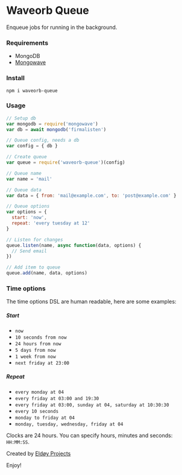 # Waveorb Queue

Enqueue jobs for running in the background.

### Requirements

* MongoDB
* [Mongowave](https://github.com/eldoy/mongowave)

### Install

```
npm i waveorb-queue
```

### Usage

```js
// Setup db
var mongodb = require('mongowave')
var db = await mongodb('firmalisten')

// Queue config, needs a db
var config = { db }

// Create queue
var queue = require('waveorb-queue')(config)

// Queue name
var name = 'mail'

// Queue data
var data = { from: 'mail@example.com', to: 'post@example.com' }

// Queue options
var options = {
  start: 'now',
  repeat: 'every tuesday at 12'
}

// Listen for changes
queue.listen(name, async function(data, options) {
  // Send email
})

// Add item to queue
queue.add(name, data, options)
```

### Time options

The time options DSL are human readable, here are some examples:

##### Start

* `now`
* `10 seconds from now`
* `24 hours from now`
* `5 days from now`
* `1 week from now`
* `next friday at 23:00`

##### Repeat

* `every monday at 04`
* `every friday at 03:00 and 19:30`
* `every friday at 03:00, sunday at 04, saturday at 10:30:30`
* `every 10 seconds`
* `monday to friday at 04`
* `monday, tuesday, wednesday, friday at 04`

Clocks are 24 hours. You can specify hours, minutes and seconds: `HH:MM:SS`.

Created by [Eldøy Projects](https://eldoy.com)

Enjoy!
